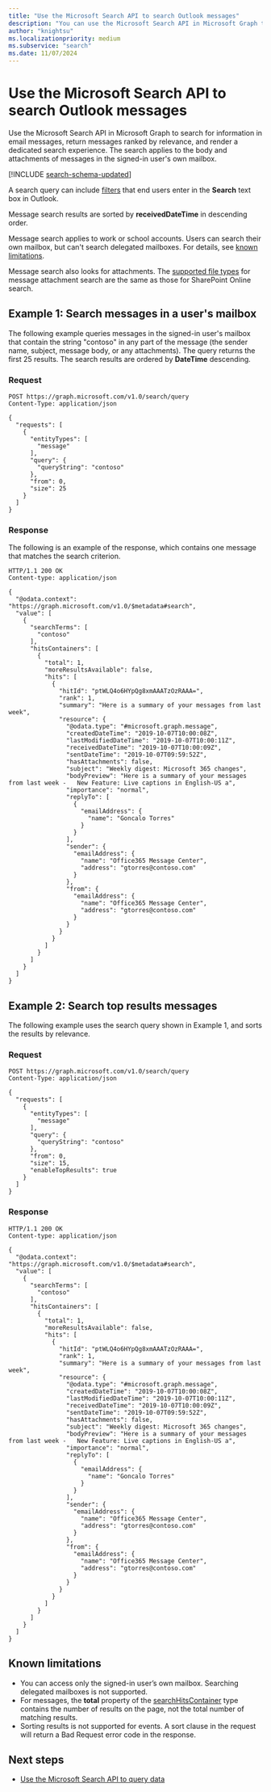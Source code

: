 ```yaml
---
title: "Use the Microsoft Search API to search Outlook messages"
description: "You can use the Microsoft Search API in Microsoft Graph to search for information in email messages and return messages ranked by relevance."
author: "knightsu"
ms.localizationpriority: medium
ms.subservice: "search"
ms.date: 11/07/2024
---
```


# Use the Microsoft Search API to search Outlook messages

Use the Microsoft Search API in Microsoft Graph to search for information in email messages, return messages ranked by relevance, and render a dedicated search experience. The search applies to the body and attachments of messages in the signed-in user's own mailbox.

[!INCLUDE [search-schema-updated](../includes/search-schema-updated.md)]

A search query can include [filters](https://support.office.com/article/learn-to-narrow-your-search-criteria-for-better-searches-in-outlook-d824d1e9-a255-4c8a-8553-276fb895a8da) that end users enter in the **Search** text box in Outlook.

Message search results are sorted by **receivedDateTime** in descending order.

Message search applies to work or school accounts. Users can search their own mailbox, but can't search delegated mailboxes. For details, see [known limitations](#known-limitations).

Message search also looks for attachments. The [supported file types](/SharePoint/technical-reference/default-crawled-file-name-extensions-and-parsed-file-types) for message attachment search are the same as those for SharePoint Online search.

## Example 1: Search messages in a user's mailbox

The following example queries messages in the signed-in user's mailbox that contain the string "contoso" in any part of the message (the sender name, subject, message body, or any attachments). The query returns the first 25 results. The search results are ordered by **DateTime** descending.

### Request

```HTTP
POST https://graph.microsoft.com/v1.0/search/query
Content-Type: application/json

{
  "requests": [
    {
      "entityTypes": [
        "message"
      ],
      "query": {
        "queryString": "contoso"
      },
      "from": 0,
      "size": 25
    }
  ]
}
```

### Response

The following is an example of the response, which contains one message that matches the search criterion.

```HTTP
HTTP/1.1 200 OK
Content-type: application/json

{
  "@odata.context": "https://graph.microsoft.com/v1.0/$metadata#search",
  "value": [
    {
      "searchTerms": [
        "contoso"
      ],
      "hitsContainers": [
        {
          "total": 1,
          "moreResultsAvailable": false,
          "hits": [
            {
              "hitId": "ptWLQ4o6HYpQg8xmAAATzOzRAAA=",
              "rank": 1,
              "summary": "Here is a summary of your messages from last week",
              "resource": {
                "@odata.type": "#microsoft.graph.message",
                "createdDateTime": "2019-10-07T10:00:08Z",
                "lastModifiedDateTime": "2019-10-07T10:00:11Z",
                "receivedDateTime": "2019-10-07T10:00:09Z",
                "sentDateTime": "2019-10-07T09:59:52Z",
                "hasAttachments": false,
                "subject": "Weekly digest: Microsoft 365 changes",
                "bodyPreview": "Here is a summary of your messages from last week -   New Feature: Live captions in English-US a",
                "importance": "normal",
                "replyTo": [
                  {
                    "emailAddress": {
                      "name": "Goncalo Torres"
                    }
                  }
                ],
                "sender": {
                  "emailAddress": {
                    "name": "Office365 Message Center",
                    "address": "gtorres@contoso.com"
                  }
                },
                "from": {
                  "emailAddress": {
                    "name": "Office365 Message Center",
                    "address": "gtorres@contoso.com"
                  }
                }
              }
            }
          ]
        }
      ]
    }
  ]
}
```

## Example 2: Search top results messages

The following example uses the search query shown in Example 1, and sorts the results by relevance. 

<!-- markdownlint-disable MD024 -->
### Request

```HTTP
POST https://graph.microsoft.com/v1.0/search/query
Content-Type: application/json

{
  "requests": [
    {
      "entityTypes": [
        "message"
      ],
      "query": {
        "queryString": "contoso"
      },
      "from": 0,
      "size": 15,
      "enableTopResults": true
    }
  ]
}
```

### Response

```HTTP
HTTP/1.1 200 OK
Content-type: application/json

{
  "@odata.context": "https://graph.microsoft.com/v1.0/$metadata#search",
  "value": [
    {
      "searchTerms": [
        "contoso"
      ],
      "hitsContainers": [
        {
          "total": 1,
          "moreResultsAvailable": false,
          "hits": [
            {
              "hitId": "ptWLQ4o6HYpQg8xmAAATzOzRAAA=",
              "rank": 1,
              "summary": "Here is a summary of your messages from last week",
              "resource": {
                "@odata.type": "#microsoft.graph.message",
                "createdDateTime": "2019-10-07T10:00:08Z",
                "lastModifiedDateTime": "2019-10-07T10:00:11Z",
                "receivedDateTime": "2019-10-07T10:00:09Z",
                "sentDateTime": "2019-10-07T09:59:52Z",
                "hasAttachments": false,
                "subject": "Weekly digest: Microsoft 365 changes",
                "bodyPreview": "Here is a summary of your messages from last week -   New Feature: Live captions in English-US a",
                "importance": "normal",
                "replyTo": [
                  {
                    "emailAddress": {
                      "name": "Goncalo Torres"
                    }
                  }
                ],
                "sender": {
                  "emailAddress": {
                    "name": "Office365 Message Center",
                    "address": "gtorres@contoso.com"
                  }
                },
                "from": {
                  "emailAddress": {
                    "name": "Office365 Message Center",
                    "address": "gtorres@contoso.com"
                  }
                }
              }
            }
          ]
        }
      ]
    }
  ]
}
```

## Known limitations

- You can access only the signed-in user’s own mailbox. Searching delegated mailboxes is not supported.
- For messages, the **total** property of the [searchHitsContainer](/graph/api/resources/searchhitscontainer) type contains the number of results on the page, not the total number of matching results.
- Sorting results is not supported for events. A sort clause in the request will return a Bad Request error code in the response.

## Next steps

- [Use the Microsoft Search API to query data](/graph/api/resources/search-api-overview)
